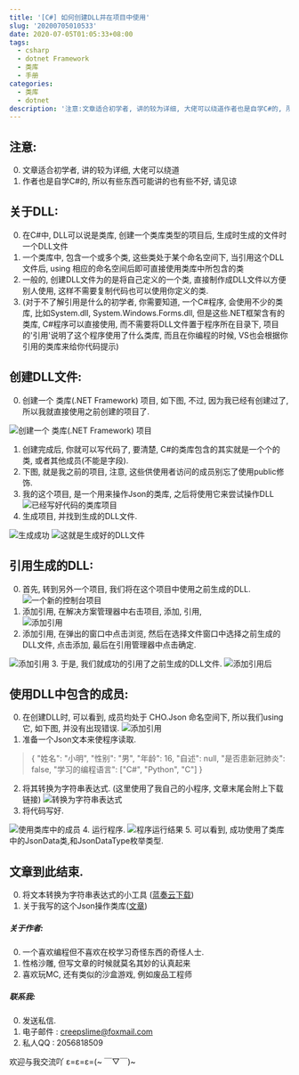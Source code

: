 ```yaml
---
title: '[C#] 如何创建DLL并在项目中使用'
slug: '20200705010533'
date: 2020-07-05T01:05:33+08:00
tags:
  - csharp
  - dotnet Framework
  - 类库 
  - 手册
categories:
  - 类库
  - dotnet
description: '注意:文章适合初学者, 讲的较为详细, 大佬可以绕道作者也是自学C#的, 所以有些东西可能讲的也有些不好, 请见谅关于DLL:在C#中, DLL可以说是类库, 创建一个类库类型的项目后, 生成时生成的文件时一个DLL文件一个类库中, 包含一个或多个类, 这些类处于某个命名空间下, 当引用这个DLL文件后, using 相应的命名空间后即可直接使用类库中所包含的类一般的, 创建DLL文件为的是将自己定义的一个类, 直接制作成DLL文件以方便别人使用, 这样不需要复制代码也可以使用你定义的类.'
---
```


## 注意:

0. 文章适合初学者, 讲的较为详细, 大佬可以绕道
1. 作者也是自学C#的, 所以有些东西可能讲的也有些不好, 请见谅

## 关于DLL:

0. 在C#中, DLL可以说是类库, 创建一个类库类型的项目后, 生成时生成的文件时一个DLL文件
1. 一个类库中, 包含一个或多个类, 这些类处于某个命名空间下, 当引用这个DLL文件后, using 相应的命名空间后即可直接使用类库中所包含的类
2. 一般的, 创建DLL文件为的是将自己定义的一个类, 直接制作成DLL文件以方便别人使用, 这样不需要复制代码也可以使用你定义的类.
3. (对于不了解引用是什么的初学者, 你需要知道, 一个C#程序, 会使用不少的类库, 比如System.dll, System.Windows.Forms.dll, 但是这些.NET框架含有的类库, C#程序可以直接使用, 而不需要将DLL文件置于程序所在目录下, 项目的'引用'说明了这个程序使用了什么类库, 而且在你编程的时候, VS也会根据你引用的类库来给你代码提示)

## 创建DLL文件:

0. 创建一个 类库(.NET Framework) 项目, 如下图, 不过, 因为我已经有创建过了, 所以我就直接使用之前创建的项目了.

![创建一个 类库(.NET Framework) 项目](images/2020070500212889.png)
1. 创建完成后, 你就可以写代码了, 要清楚, C#的类库包含的其实就是一个个的类, 或者其他成员(不能是字段).
2. 下图, 就是我之前的项目, 注意, 这些供使用者访问的成员别忘了使用public修饰. 
3. 我的这个项目, 是一个用来操作Json的类库, 之后将使用它来尝试操作DLL
![已经写好代码的类库项目](images/20200705002655466.png)
4. 生成项目, 并找到生成的DLL文件.

![生成成功](images/20200705003106729.png)
![这就是生成好的DLL文件](images/20200705003205677.png)

## 引用生成的DLL:

0. 首先, 转到另外一个项目, 我们将在这个项目中使用之前生成的DLL.
![一个新的控制台项目](images/20200705003504505.png)
1. 添加引用, 在解决方案管理器中右击项目, 添加, 引用,  
![添加引用](images/20200705003754911.png)
2. 添加引用, 在弹出的窗口中点击浏览, 然后在选择文件窗口中选择之前生成的DLL文件, 点击添加, 最后在引用管理器中点击确定.

![添加引用](images/20200705004309633.png)
3. 于是, 我们就成功的引用了之前生成的DLL文件.
![添加引用后](images/20200705004359951.png)

## 使用DLL中包含的成员:

0. 在创建DLL时, 可以看到, 成员均处于 CHO.Json 命名空间下, 所以我们using它, 如下图, 并没有出现错误.
![添加引用](images/20200705004541827.png)
1. 准备一个Json文本来使程序读取.


> {
    "姓名": "小明",
    "性别": "男",
    "年龄": 16,
    "自述": null,
    "是否患新冠肺炎": false,
    "学习的编程语言": ["C#", "Python", "C"]
}


2. 将其转换为字符串表达式.  (这里使用了我自己的小程序, 文章末尾会附上下载链接)
![转换为字符串表达式](images/20200705005032983.png)
3. 将代码写好.

![使用类库中的成员](images/20200705005246473.png)
4. 运行程序.
![程序运行结果](images/20200705005450205.png)
5. 可以看到, 成功使用了类库中的JsonData类,和JsonDataType枚举类型.

## 文章到此结束.

0. 将文本转换为字符串表达式的小工具 ([蓝奏云下载](https://chonet.lanzous.com/i5Uveebcgle))
1. 关于我写的这个Json操作类库([文章](/p/20201028235244/))

##### 关于作者:

0. 一个喜欢编程但不喜欢在校学习奇怪东西的奇怪人士.
1. 性格沙雕, 但写文章的时候就莫名其妙的认真起来
2. 喜欢玩MC, 还有类似的沙盒游戏, 例如废品工程师

##### 联系我:

0. 发送私信.
1. 电子邮件 : creepslime@foxmail.com
2. 私人QQ : 2056818509


欢迎与我交流吖   ε=ε=ε=(~ ￣▽￣)~
